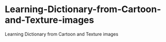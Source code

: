 # Learning-Dictionary-from-Cartoon-and-Texture-images
Learning Dictionary from Cartoon and Texture images
